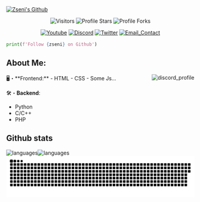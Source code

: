 <div> 
  <a href="https://discord.gg/SXng95f" target="_blank">
    <img src="https://github.com/Zseni51/Zseni51/blob/main/Images/Zseni-1500x500.png?raw=true" alt="Zseni's Github"/></a>
  <p align="center">
    <img src="https://komarev.com/ghpvc/?username=Zseni51&label=Profile%20Views&color=008042&style=flat&label=Visitors" alt="Visitors"></a>
    <img src="https://img.shields.io/badge/dynamic/json?&label=Total%20Stars&color=bb2527&style=flat&style=for-the-badge&query=%24.stars&url=https://api.github-star-counter.workers.dev/user/Zseni51" alt="Profile Stars"></a>
    <img src="https://img.shields.io/badge/dynamic/json?&label=Total%20Forks&color=bb2527&style=flat&style=for-the-badge&query=%24.forks&url=https://api.github-star-counter.workers.dev/user/Zseni51" alt="Profile Forks"></a>
  <p align="center">
    <a href="https://www.youtube.com/channel/UCsIaU94p647veKr7sy12wmA" target="_blank">
        <img src="https://img.shields.io/badge/YouTube-FF0000?style=for-the-badge&logo=youtube&logoColor=white" alt="Youtube"></a>
    <a href="https://discord.gg/SXng95f" target="_blank">
        <img src="https://img.shields.io/badge/Discord-7289DA?style=for-the-badge&logo=discord&logoColor=white" alt="Discord"></a> 
    <a href="https://twitter.com/zseni10" target="_blank">
        <img src="https://img.shields.io/badge/Twitter-55ADEE?style=for-the-badge&logo=Twitter&logoColor=white" alt="Twitter"></a> 
    <a href = "mailto:orangejuice005511@gmail.com">
        <img src="https://img.shields.io/badge/-Gmail-%23333?style=for-the-badge&logo=gmail&logoColor=white" alt="Email_Contact"></a>
</div>

```python
print(f'Follow {zseni} on Github')
```
## About Me:
<a href="https://discord.com/users/464457105521508354" target="_blank">
  <img src="https://lanyard-profile-readme.vercel.app/api/416508283528937472?theme=dark&bg=0d1117&animated=true&hideDiscrim=false&borderRadius=30px&idleMessage=Follow%20me%20on%20GitHub%20<3" align="right" alt="discord_profile"/></a>
🖥️・**Frontend:**
  - HTML
  - CSS
  - Some Js...

🛠・**Backend**:
  - Python
  - C/C++
  - PHP
## Github stats
<div> 
  <a href="https://github.com/Zseni51" target="_blank">
    <img src="https://github-readme-stats.vercel.app/api?username=Zseni51&show_icons=true&count_private=true&theme=react&hide_border=true&bg_color=0D1117" align="left" alt="languages"></a> 
  <a href="https://github.com/Zseni51" target="_blank">
    <img src="https://github-readme-stats.vercel.app/api/top-langs/?username=Zseni51&langs_count=8&count_private=true&layout=compact&theme=react&hide_border=true&bg_color=0D1117" align="left" alt="languages"></a> 
  <a href="https://github.com/Zseni51" target="_blank">
    <img src="https://github.com/Zseni51/Zseni51/blob/output/github-contribution-grid-snake.svg" alt="snake"></a>
</div>




<!--- Not used

<div style="display: inline_block"><br>
  <img align="center" alt="Rafa-Js" height="30" width="40" src="https://raw.githubusercontent.com/devicons/devicon/master/icons/javascript/javascript-plain.svg">
  <img align="center" alt="Rafa-HTML" height="30" width="40" src="https://raw.githubusercontent.com/devicons/devicon/master/icons/html5/html5-original.svg">
  <img align="center" alt="Rafa-CSS" height="30" width="40" src="https://raw.githubusercontent.com/devicons/devicon/master/icons/css3/css3-original.svg">
  <img align="center" alt="Rafa-Python" height="30" width="40" src="https://raw.githubusercontent.com/devicons/devicon/master/icons/python/python-original.svg">
  <img align="right" alt="Rafa-pic" height="150" style="border-radius:50px;" src="https://github.com/Zseni51/Zseni51/blob/main/Images/Zseni.png?raw=true?width=676&height=676">
</div>
  
  ##
 
<div> 
  <a href="https://www.youtube.com/channel/UCsIaU94p647veKr7sy12wmA" target="_blank">
    <img src="https://img.shields.io/badge/YouTube-FF0000?style=for-the-badge&logo=youtube&logoColor=white" alt="Youtube"></a>
  <a href="https://discord.gg/SXng95f" target="_blank">
   <img src="https://img.shields.io/badge/Discord-7289DA?style=for-the-badge&logo=discord&logoColor=white" alt="Discord"></a> 
  <a href="https://twitter.com/zseni10" target="_blank">
   <img src="https://img.shields.io/badge/Twitter-55ADEE?style=for-the-badge&logo=Twitter&logoColor=white" alt="Twitter"></a> 
  <a href = "mailto:orangejuice005511@gmail.com">
    <img src="https://img.shields.io/badge/-Gmail-%23333?style=for-the-badge&logo=gmail&logoColor=white" alt="Email_Contact"></a>
</div>

  
  
<h1 align="center">ZSENI</h1>
<p align="center">
  <b>🖤 Follow me here:</b><br>
  <a href="https://twitter.com/zseni10">
    <img align="center" src="https://raw.githubusercontent.com/Zseni51/Zseni51/main/Images/Twitter.svg" height="25" width="33"/></a> |
  <a href="http://bit.ly/Zseni-Youtube">
    <img align="center" src="https://raw.githubusercontent.com/Zseni51/Zseni51/main/Images/Youtube.svg" height="25" width="33"/></a> |
  <a href="https://discord.gg/SXng95f">
    <img align="center" src="https://raw.githubusercontent.com/Zseni51/Zseni51/main/Images/Discord.svg" height="25" width="33"/></a> |
  <a href="https://github.com/Zseni-Verified">
    <img align="center" src="https://raw.githubusercontent.com/Zseni51/Zseni51/main/Images/GitHub.svg" height="25" width="33"/></a>
  <br><br>
</p>


<p align="center"> 
  <a href="https://discord.com/users/464457105521508354">
      <img align="center" src="https://lanyard-profile-readme.vercel.app/api/416508283528937472?bg=0d1117&animated=true"/></a>
  <br> <img src="https://github-readme-streak-stats.herokuapp.com/?user=Zseni51&theme=black-ice&hide_border=true&stroke=0000&background=060A0CD0"> </b>
  <br> <img src="https://github-readme-stats.vercel.app/api?username=Zseni51&show_icons=true&count_private=true&theme=react&hide_border=true&bg_color=0D1117"> </b>
  <br> <img src="https://github-readme-stats.vercel.app/api/top-langs/?username=Zseni51&langs_count=8&count_private=true&layout=compact&theme=react&hide_border=true&bg_color=0D1117"> </b>
  <br> <img src="https://activity-graph.herokuapp.com/graph?username=Zseni51&bg_color=0D1117&color=5BCDEC&line=5BCDEC&point=FFFFFF&hide_border=true"> </b>
</p>
                   
<p>&nbsp;</p>

---

<p align="center"> 
  Visit counter:<br>
  <img src="https://profile-counter.glitch.me/Zseni51/count.svg" />
</p>

